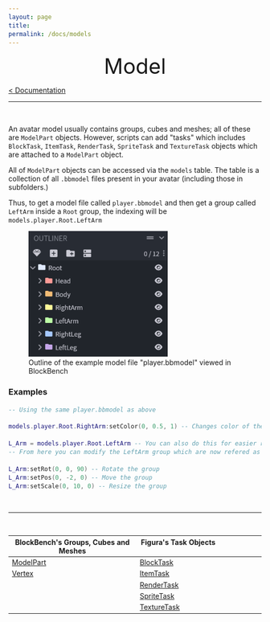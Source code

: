 ```yaml
---
layout: page
title:
permalink: /docs/models
---
```


<center style="font-size: 3em;">Model</center>

[< Documentation](/docs)

***

&nbsp;

An avatar model usually contains groups, cubes and meshes; all of these are `ModelPart` objects. However, scripts can add "tasks" which includes `BlockTask`, `ItemTask`, `RenderTask`, `SpriteTask` and `TextureTask` objects which are attached to a `ModelPart` object.

All of `ModelPart` objects can be accessed via the `models` table. The table is a collection of all `.bbmodel` files present in your avatar (including those in subfolders.)

Thus, to get a model file called `player.bbmodel` and then get a group called `LeftArm` inside a `Root` group, the indexing will be `models.player.Root.LeftArm`

<figure>
    <img src="/docs/images/player_outliner.png" height="250">
    <figcaption>Outline of the example model file "player.bbmodel" viewed in BlockBench</figcaption>
</figure>

### Examples

```lua
-- Using the same player.bbmodel as above

models.player.Root.RightArm:setColor(0, 0.5, 1) -- Changes color of the RightArm group

L_Arm = models.player.Root.LeftArm -- You can also do this for easier reference
-- From here you can modify the LeftArm group which are now refered as L_Arm instead

L_Arm:setRot(0, 0, 90) -- Rotate the group
L_Arm:setPos(0, -2, 0) -- Move the group
L_Arm:setScale(0, 10, 0) -- Resize the group
```

&nbsp;

***

&nbsp;

| BlockBench's Groups, Cubes and Meshes | Figura's Task Objects &nbsp; &nbsp; &nbsp; &nbsp; &nbsp; &nbsp; &nbsp; &nbsp; &nbsp; &nbsp; &nbsp; &nbsp; &nbsp; &nbsp; &nbsp; &nbsp; &nbsp; &nbsp; |
|---------------------------------------|------------------------------------------|
| [ModelPart](/docs/models/model_part)  | [BlockTask](/docs/models/block_task)     |
| [Vertex](/docs/models/vertex)         | [ItemTask](/docs/models/item_task)       |
|                                       | [RenderTask](/docs/models/render_task)   |
|                                       | [SpriteTask](/docs/models/sprite_task)   |
|                                       | [TextureTask](/docs/models/texture_task) |
